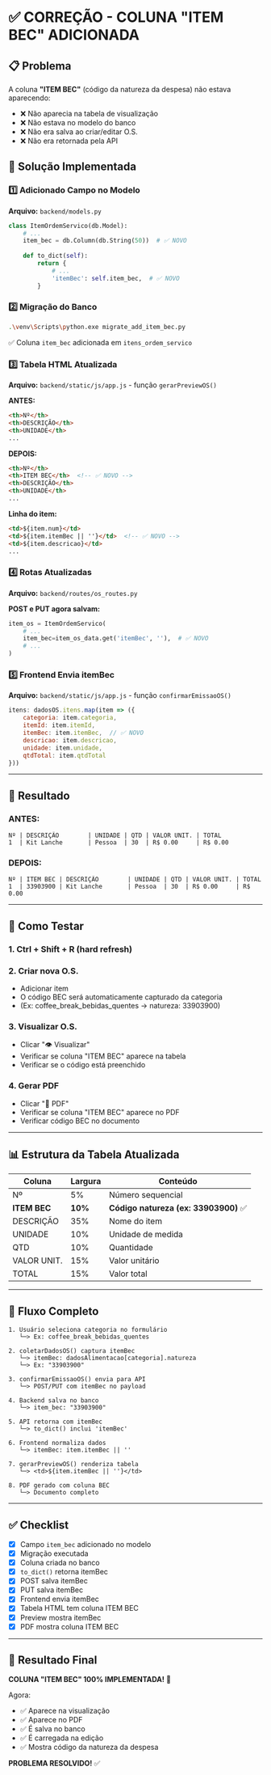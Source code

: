 # ✅ CORREÇÃO - COLUNA "ITEM BEC" ADICIONADA

## 📋 Problema

A coluna **"ITEM BEC"** (código da natureza da despesa) não estava aparecendo:
- ❌ Não aparecia na tabela de visualização
- ❌ Não estava no modelo do banco
- ❌ Não era salva ao criar/editar O.S.
- ❌ Não era retornada pela API

## 🔧 Solução Implementada

### 1️⃣ Adicionado Campo no Modelo
**Arquivo:** `backend/models.py`

```python
class ItemOrdemServico(db.Model):
    # ...
    item_bec = db.Column(db.String(50))  # ✅ NOVO
    
    def to_dict(self):
        return {
            # ...
            'itemBec': self.item_bec,  # ✅ NOVO
        }
```

### 2️⃣ Migração do Banco
```bash
.\venv\Scripts\python.exe migrate_add_item_bec.py
```
✅ Coluna `item_bec` adicionada em `itens_ordem_servico`

### 3️⃣ Tabela HTML Atualizada
**Arquivo:** `backend/static/js/app.js` - função `gerarPreviewOS()`

**ANTES:**
```html
<th>Nº</th>
<th>DESCRIÇÃO</th>
<th>UNIDADE</th>
...
```

**DEPOIS:**
```html
<th>Nº</th>
<th>ITEM BEC</th>  <!-- ✅ NOVO -->
<th>DESCRIÇÃO</th>
<th>UNIDADE</th>
...
```

**Linha do item:**
```html
<td>${item.num}</td>
<td>${item.itemBec || ''}</td>  <!-- ✅ NOVO -->
<td>${item.descricao}</td>
...
```

### 4️⃣ Rotas Atualizadas
**Arquivo:** `backend/routes/os_routes.py`

**POST e PUT agora salvam:**
```python
item_os = ItemOrdemServico(
    # ...
    item_bec=item_os_data.get('itemBec', ''),  # ✅ NOVO
    # ...
)
```

### 5️⃣ Frontend Envia itemBec
**Arquivo:** `backend/static/js/app.js` - função `confirmarEmissaoOS()`

```javascript
itens: dadosOS.itens.map(item => ({
    categoria: item.categoria,
    itemId: item.itemId,
    itemBec: item.itemBec,  // ✅ NOVO
    descricao: item.descricao,
    unidade: item.unidade,
    qtdTotal: item.qtdTotal
}))
```

---

## 🎯 Resultado

### ANTES:
```
Nº | DESCRIÇÃO        | UNIDADE | QTD | VALOR UNIT. | TOTAL
1  | Kit Lanche       | Pessoa  | 30  | R$ 0.00     | R$ 0.00
```

### DEPOIS:
```
Nº | ITEM BEC | DESCRIÇÃO        | UNIDADE | QTD | VALOR UNIT. | TOTAL
1  | 33903900 | Kit Lanche       | Pessoa  | 30  | R$ 0.00     | R$ 0.00
```

---

## 🧪 Como Testar

### 1. Ctrl + Shift + R (hard refresh)

### 2. Criar nova O.S.
- Adicionar item
- O código BEC será automaticamente capturado da categoria
- (Ex: coffee_break_bebidas_quentes → natureza: 33903900)

### 3. Visualizar O.S.
- Clicar "👁️ Visualizar"
- Verificar se coluna "ITEM BEC" aparece na tabela
- Verificar se o código está preenchido

### 4. Gerar PDF
- Clicar "📄 PDF"
- Verificar se coluna "ITEM BEC" aparece no PDF
- Verificar código BEC no documento

---

## 📊 Estrutura da Tabela Atualizada

| Coluna | Largura | Conteúdo |
|--------|---------|----------|
| Nº | 5% | Número sequencial |
| **ITEM BEC** | **10%** | **Código natureza (ex: 33903900)** ✅ |
| DESCRIÇÃO | 35% | Nome do item |
| UNIDADE | 10% | Unidade de medida |
| QTD | 10% | Quantidade |
| VALOR UNIT. | 15% | Valor unitário |
| TOTAL | 15% | Valor total |

---

## 🔄 Fluxo Completo

```
1. Usuário seleciona categoria no formulário
   └─> Ex: coffee_break_bebidas_quentes
   
2. coletarDadosOS() captura itemBec
   └─> itemBec: dadosAlimentacao[categoria].natureza
   └─> Ex: "33903900"
   
3. confirmarEmissaoOS() envia para API
   └─> POST/PUT com itemBec no payload
   
4. Backend salva no banco
   └─> item_bec: "33903900"
   
5. API retorna com itemBec
   └─> to_dict() inclui 'itemBec'
   
6. Frontend normaliza dados
   └─> itemBec: item.itemBec || ''
   
7. gerarPreviewOS() renderiza tabela
   └─> <td>${item.itemBec || ''}</td>
   
8. PDF gerado com coluna BEC
   └─> Documento completo
```

---

## ✅ Checklist

- [x] Campo `item_bec` adicionado no modelo
- [x] Migração executada
- [x] Coluna criada no banco
- [x] `to_dict()` retorna itemBec
- [x] POST salva itemBec
- [x] PUT salva itemBec
- [x] Frontend envia itemBec
- [x] Tabela HTML tem coluna ITEM BEC
- [x] Preview mostra itemBec
- [x] PDF mostra coluna ITEM BEC

---

## 🎉 Resultado Final

**COLUNA "ITEM BEC" 100% IMPLEMENTADA!** 🚀

Agora:
- ✅ Aparece na visualização
- ✅ Aparece no PDF
- ✅ É salva no banco
- ✅ É carregada na edição
- ✅ Mostra código da natureza da despesa

**PROBLEMA RESOLVIDO!** ✅
